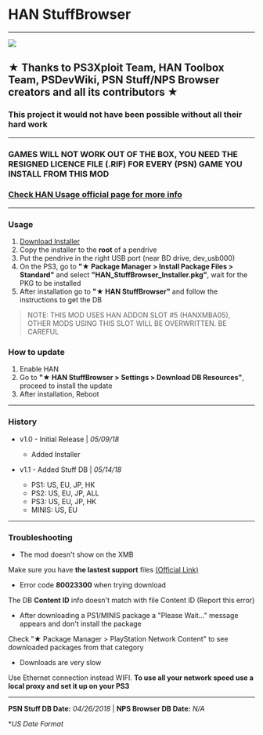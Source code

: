 # HAN StuffBrowser

------------

![ ](https://i.imgur.com/SE1lyAp.pngJ.png)

## ★ Thanks to PS3Xploit Team, HAN Toolbox Team, PSDevWiki, PSN Stuff/NPS Browser creators and all its contributors ★

### This project it would not have been possible without all their hard work

------------

### GAMES WILL NOT WORK OUT OF THE BOX, YOU NEED THE RESIGNED LICENCE FILE (.RIF) FOR EVERY (PSN) GAME YOU INSTALL FROM THIS MOD
### [Check HAN Usage official page for more info](http://ps3xploit.com/help/han.html)

------------

### Usage

1. [Download Installer](https://github.com/The-Marker/HAN-StuffBrowser/raw/master/HAN_StuffBrowser_Installer.pkg "Download Installer")
2. Copy the installer to the **root** of a pendrive
3. Put the pendrive in the right USB port (near BD drive, dev_usb000)
4. On the PS3, go to **"★ Package Manager >  Install Package Files > Standard"** and select **"HAN_StuffBrowser_Installer.pkg"**, wait for the PKG to be installed
5. After installation go to **"★ HAN StuffBrowser"** and follow the instructions to get the DB

> NOTE: THIS MOD USES HAN ADDON SLOT #5 (HANXMBA05), OTHER MODS USING THIS SLOT WILL BE OVERWRITTEN. BE CAREFUL

### How to update

1. Enable HAN
2. Go to **"★ HAN StuffBrowser > Settings > Download DB Resources"**, proceed to install the update
3. After installation, Reboot

------------

### History
+ v1.0 - Initial Release | *05/09/18*
  * Added Installer

+ v1.1 - Added Stuff DB | *05/14/18*
  * PS1: US, EU, JP, HK
  * PS2: US, EU, JP, ALL
  * PS3: US, EU, JP, HK
  * MINIS: US, EU

------------

### Troubleshooting

- The mod doesn't show on the XMB

Make sure you have **the lastest support** files [(Official Link)](http://ps3xploit.com/files/release/ps3_tools-v3.0-HAN481+_release_PS3XPloit.zip)

- Error code **80023300** when trying download 

The DB **Content ID** info doesn't match with file Content ID (Report this error)

- After downloading a PS1/MINIS package a "Please Wait..." message appears and don't install the package

Check "★ Package Manager > PlayStation Network Content" to see downloaded packages from that category

- Downloads are very slow

Use Ethernet connection instead WIFI. **To use all your network speed use a local proxy and set it up on your PS3**


------------

**PSN Stuff DB Date:** *04/26/2018*  | **NPS Browser DB Date:** *N/A*

**US Date Format*
